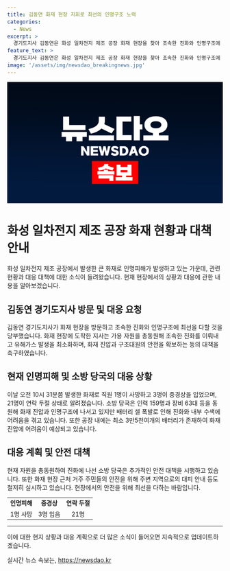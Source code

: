 ```yaml
---
title: 김동연 화재 현장 지휘로 최선의 인명구조 노력
categories:
  - News
excerpt: >
  경기도지사 김동연은 화성 일차전지 제조 공장 화재 현장을 찾아 조속한 진화와 인명구조에 최선을 다할 것을 당부했다. 이날 오전 10시 31분쯤 발생한 화재로 인명피해가 발생했고, 소방 당국은 화재진압과 인명구조를 위해 인력 159명과 장비 63대를 투입했으나 어려움을 겪고 있다. 현재까지 직원 1명이 사망하고 3명이 중경상을 입었으며 21명이 연락 두절된 상태라고 전해졌다.
feature_text: >
  경기도지사 김동연은 화성 일차전지 제조 공장 화재 현장을 찾아 조속한 진화와 인명구조에 최선을 다할 것을 당부했다. 이날 오전 10시 31분쯤 발생한 화재로 인명피해가 발생했고, 소방 당국은 화재진압과 인명구조를 위해 인력 159명과 장비 63대를 투입했으나 어려움을 겪고 있다. 현재까지 직원 1명이 사망하고 3명이 중경상을 입었으며 21명이 연락 두절된 상태라고 전해졌다.
image: '/assets/img/newsdao_breakingnews.jpg'
---
```


<p><img src="/assets/img/newsdao_breakingnews.jpg" alt="pcversion 속보" /></p>

<h1 data-ke-size="size26">화성 일차전지 제조 공장 화재 현황과 대책 안내</h1>

<p data-ke-size="size16">화성 일차전지 제조 공장에서 발생한 큰 화재로 인명피해가 발생하고 있는 가운데, 관련 현황과 대응 대책에 대한 소식이 들려왔습니다. 현재 현장에서의 상황과 대응에 관한 내용을 알아보겠습니다.</p>

<h2 data-ke-size="size21">김동연 경기도지사 방문 및 대응 요청</h2>

<p data-ke-size="size16">김동연 경기도지사가 화재 현장을 방문하고 조속한 진화와 인명구조에 최선을 다할 것을 당부했습니다. 화재 현장에 도착한 지사는 가용 자원을 총동원해 조속한 진화를 이뤄내고 유해가스 발생을 최소화하며, 화재 진압과 구조대원의 안전을 확보하는 등의 대책을 촉구하였습니다.</p>

<h2 data-ke-size="size21">현재 인명피해 및 소방 당국의 대응 상황</h2>

<p data-ke-size="size16">이날 오전 10시 31분쯤 발생한 화재로 직원 1명이 사망하고 3명이 중경상을 입었으며, 21명이 연락 두절 상태로 알려졌습니다. 소방 당국은 인력 159명과 장비 63대 등을 동원해 화재 진압과 인명구조에 나서고 있지만 배터리 셀 폭발로 인해 진화와 내부 수색에 어려움을 겪고 있습니다. 또한 공장 내에는 최소 3만5천여개의 배터리가 존재하여 화재 진압에 어려움이 예상되고 있습니다.</p>

<h2 data-ke-size="size21">대응 계획 및 안전 대책</h2>

<p data-ke-size="size16">현재 자원을 총동원하여 진화에 나선 소방 당국은 추가적인 안전 대책을 시행하고 있습니다. 또한 화재 현장 근처 거주 주민들의 안전을 위해 주변 지역으로의 대피 안내 등도 철저히 실시하고 있습니다. 현장에서의 안전을 위해 최선을 다하는 바람입니다.</p>

<table>
    <tr>
        <td style="text-align: center; height: 17px;"><b>인명피해</b></td>
        <td style="text-align: center; height: 17px;"><b>중경상</b></td>
        <td style="text-align: center; height: 17px;"><b>연락 두절</b></td>
    </tr>
    <tr>
        <td style="text-align: center; height: 17px;">1명 사망</td>
        <td style="text-align: center; height: 17px;">3명 입음</td>
        <td style="text-align: center; height: 17px;">21명</td>
    </tr>
</table>

<hr>

<p data-ke-size="size16">이에 대한 현지 상황과 대응 계획으로 더 많은 소식이 들어오면 지속적으로 업데이트하겠습니다.</p>
실시간 뉴스 속보는, <a href="https://newsdao.kr" rel="dofollow">https://newsdao.kr</a>


